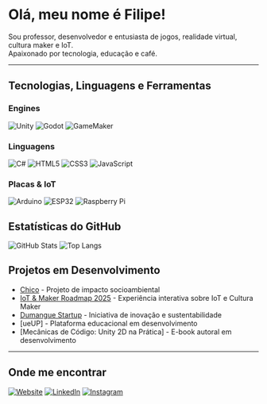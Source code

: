 # Olá, meu nome é Filipe!

Sou professor, desenvolvedor e entusiasta de jogos, realidade virtual, cultura maker e IoT.  
Apaixonado por tecnologia, educação e café.

---

## Tecnologias, Linguagens e Ferramentas

### Engines
![Unity](https://img.shields.io/badge/Unity-100000?style=for-the-badge&logo=unity&logoColor=white)
![Godot](https://img.shields.io/badge/Godot-478CBF?style=for-the-badge&logo=godot-engine&logoColor=white)
![GameMaker](https://img.shields.io/badge/GameMaker-000000?style=for-the-badge&logo=gamemaker&logoColor=white)

### Linguagens
![C#](https://img.shields.io/badge/C%23-239120?style=for-the-badge&logo=c-sharp&logoColor=white)
![HTML5](https://img.shields.io/badge/HTML5-E34F26?style=for-the-badge&logo=html5&logoColor=white)
![CSS3](https://img.shields.io/badge/CSS3-1572B6?style=for-the-badge&logo=css3&logoColor=white)
![JavaScript](https://img.shields.io/badge/JavaScript-F7DF1E?style=for-the-badge&logo=javascript&logoColor=black)

### Placas & IoT
![Arduino](https://img.shields.io/badge/Arduino-00979D?style=for-the-badge&logo=arduino&logoColor=white)
![ESP32](https://img.shields.io/badge/ESP32-000000?style=for-the-badge&logo=espressif&logoColor=red)
![Raspberry Pi](https://img.shields.io/badge/Raspberry%20Pi-A22846?style=for-the-badge&logo=raspberry-pi&logoColor=white)

## Estatísticas do GitHub

![GitHub Stats](https://github-readme-stats.vercel.app/api?username=fisocame&show_icons=true&theme=radical)
![Top Langs](https://github-readme-stats.vercel.app/api/top-langs/?username=fisocame&layout=compact&theme=radical)

## Projetos em Desenvolvimento

- [Chico](https://chico-site.vercel.app/) - Projeto de impacto socioambiental
- [IoT & Maker Roadmap 2025](https://iot-maker.vercel.app/) - Experiência interativa sobre IoT e Cultura Maker
- [Dumangue Startup](https://www.instagram.com/dumanguestartup/) - Iniciativa de inovação e sustentabilidade
- [ueUP] - Plataforma educacional em desenvolvimento
- [Mecânicas de Código: Unity 2D na Prática] - E-book autoral em desenvolvimento

---

## Onde me encontrar

[![Website](https://img.shields.io/badge/Website-000000?style=for-the-badge&logo=About.me&logoColor=white)](https://www.lipecarvalho.com/)
[![LinkedIn](https://img.shields.io/badge/LinkedIn-0077B5?style=for-the-badge&logo=linkedin&logoColor=white)](https://linkedin.com/in/filipescmelo)
[![Instagram](https://img.shields.io/badge/Instagram-E4405F?style=for-the-badge&logo=instagram&logoColor=white)](https://instagram.com/fisocame)

